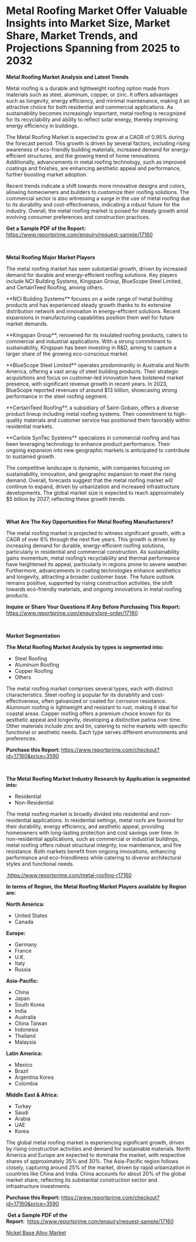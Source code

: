 <p><h1>Metal Roofing Market Offer Valuable Insights into Market Size, Market Share, Market Trends, and Projections Spanning from 2025 to 2032</h1></p><p><strong>Metal Roofing Market Analysis and Latest Trends</strong></p>
<p><p>Metal roofing is a durable and lightweight roofing option made from materials such as steel, aluminum, copper, or zinc. It offers advantages such as longevity, energy efficiency, and minimal maintenance, making it an attractive choice for both residential and commercial applications. As sustainability becomes increasingly important, metal roofing is recognized for its recyclability and ability to reflect solar energy, thereby improving energy efficiency in buildings.</p><p>The Metal Roofing Market is expected to grow at a CAGR of 0.95% during the forecast period. This growth is driven by several factors, including rising awareness of eco-friendly building materials, increased demand for energy-efficient structures, and the growing trend of home renovations. Additionally, advancements in metal roofing technology, such as improved coatings and finishes, are enhancing aesthetic appeal and performance, further boosting market adoption.</p><p>Recent trends indicate a shift towards more innovative designs and colors, allowing homeowners and builders to customize their roofing solutions. The commercial sector is also witnessing a surge in the use of metal roofing due to its durability and cost-effectiveness, indicating a robust future for the industry. Overall, the metal roofing market is poised for steady growth amid evolving consumer preferences and construction practices.</p></p>
<p><strong>Get a Sample PDF of the Report:&nbsp;</strong> <a href="https://www.reportprime.com/enquiry/request-sample/17160?utm_campaign=3586&utm_medium=2&utm_source=Github&utm_content=ia&utm_term=18032025&utm_id=metal-roofing">https://www.reportprime.com/enquiry/request-sample/17160</a></p>
<p>&nbsp;</p>
<p><strong>Metal Roofing Major Market Players</strong></p>
<p><p>The metal roofing market has seen substantial growth, driven by increased demand for durable and energy-efficient roofing solutions. Key players include NCI Building Systems, Kingspan Group, BlueScope Steel Limited, and CertainTeed Roofing, among others.</p><p>**NCI Building Systems** focuses on a wide range of metal building products and has experienced steady growth thanks to its extensive distribution network and innovation in energy-efficient solutions. Recent expansions in manufacturing capabilities position them well for future market demands.</p><p>**Kingspan Group**, renowned for its insulated roofing products, caters to commercial and industrial applications. With a strong commitment to sustainability, Kingspan has been investing in R&D, aiming to capture a larger share of the growing eco-conscious market.</p><p>**BlueScope Steel Limited** operates predominantly in Australia and North America, offering a vast array of steel building products. Their strategic acquisitions and focus on customer-led innovation have bolstered market presence, with significant revenue growth in recent years. In 2023, BlueScope reported revenues of around $13 billion, showcasing strong performance in the steel roofing segment.</p><p>**CertainTeed Roofing**, a subsidiary of Saint-Gobain, offers a diverse product lineup including metal roofing systems. Their commitment to high-quality materials and customer service has positioned them favorably within residential markets.</p><p>**Carlisle SynTec Systems** specializes in commercial roofing and has been leveraging technology to enhance product performance. Their ongoing expansion into new geographic markets is anticipated to contribute to sustained growth.</p><p>The competitive landscape is dynamic, with companies focusing on sustainability, innovation, and geographic expansion to meet the rising demand. Overall, forecasts suggest that the metal roofing market will continue to expand, driven by urbanization and increased infrastructure developments. The global market size is expected to reach approximately $5 billion by 2027, reflecting these growth trends.</p></p>
<p>&nbsp;</p>
<p><strong>What Are The Key Opportunities For Metal Roofing Manufacturers?</strong></p>
<p><p>The metal roofing market is projected to witness significant growth, with a CAGR of over 6% through the next five years. This growth is driven by increasing demand for durable, energy-efficient roofing solutions, particularly in residential and commercial construction. As sustainability gains momentum, metal roofing’s recyclability and thermal performance have heightened its appeal, particularly in regions prone to severe weather. Furthermore, advancements in coating technologies enhance aesthetics and longevity, attracting a broader customer base. The future outlook remains positive, supported by rising construction activities, the shift towards eco-friendly materials, and ongoing innovations in metal roofing products.</p></p>
<p><strong>Inquire or Share Your Questions If Any Before Purchasing This Report:</strong> <a href="https://www.reportprime.com/enquiry/pre-order/17160?utm_campaign=3586&utm_medium=2&utm_source=Github&utm_content=ia&utm_term=18032025&utm_id=metal-roofing">https://www.reportprime.com/enquiry/pre-order/17160</a></p>
<p>&nbsp;</p>
<p><strong>Market Segmentation</strong></p>
<p><strong>The Metal Roofing Market Analysis by types is segmented into:</strong></p>
<p><ul><li>Steel Roofing</li><li>Aluminum Roofing</li><li>Copper Roofing</li><li>Others</li></ul></p>
<p><p>The metal roofing market comprises several types, each with distinct characteristics. Steel roofing is popular for its durability and cost-effectiveness, often galvanized or coated for corrosion resistance. Aluminum roofing is lightweight and resistant to rust, making it ideal for coastal areas. Copper roofing offers a premium choice known for its aesthetic appeal and longevity, developing a distinctive patina over time. Other materials include zinc and tin, catering to niche markets with specific functional or aesthetic needs. Each type serves different environments and preferences.</p></p>
<p><strong>Purchase this Report:&nbsp;</strong><a href="https://www.reportprime.com/checkout?id=17160&price=3590&utm_campaign=3586&utm_medium=2&utm_source=Github&utm_content=ia&utm_term=18032025&utm_id=metal-roofing">https://www.reportprime.com/checkout?id=17160&price=3590</a></p>
<p>&nbsp;</p>
<p><strong>The Metal Roofing Market Industry Research by Application is segmented into:</strong></p>
<p><ul><li>Residential</li><li>Non-Residential</li></ul></p>
<p><p>The metal roofing market is broadly divided into residential and non-residential applications. In residential settings, metal roofs are favored for their durability, energy efficiency, and aesthetic appeal, providing homeowners with long-lasting protection and cost savings over time. In non-residential applications, such as commercial or industrial buildings, metal roofing offers robust structural integrity, low maintenance, and fire resistance. Both markets benefit from ongoing innovations, enhancing performance and eco-friendliness while catering to diverse architectural styles and functional needs.</p></p>
<p><a href="https://www.reportprime.com/metal-roofing-r17160?utm_campaign=3586&utm_medium=2&utm_source=Github&utm_content=ia&utm_term=18032025&utm_id=metal-roofing">&nbsp;https://www.reportprime.com/metal-roofing-r17160</a></p>
<p><strong>In terms of Region, the Metal Roofing Market Players available by Region are:</strong></p>
<p>
    <p> <strong> North America: </strong>
        <ul>
            <li>United States</li>
            <li>Canada</li>
        </ul>
        </p> 
    <p> <strong> Europe: </strong>
        <ul>
            <li>Germany</li>
            <li>France</li>
            <li>U.K.</li>
            <li>Italy</li>
            <li>Russia</li>
        </ul>
        </p> 
    <p> <strong> Asia-Pacific: </strong>
        <ul>
            <li>China</li>
            <li>Japan</li>
            <li>South Korea</li>
            <li>India</li>
            <li>Australia</li>
            <li>China Taiwan</li>
            <li>Indonesia</li>
            <li>Thailand</li>
            <li>Malaysia</li>
        </ul>
        </p> 
    <p> <strong> Latin America: </strong>
        <ul>
            <li>Mexico</li>
            <li>Brazil</li>
            <li>Argentina Korea</li>
            <li>Colombia</li>
        </ul>
        </p> 
    <p> <strong> Middle East & Africa: </strong>
        <ul>
            <li>Turkey</li>
            <li>Saudi</li>
            <li>Arabia</li>
            <li>UAE</li>
            <li>Korea</li>
        </ul>
    </p>
    </p>
<p><p>The global metal roofing market is experiencing significant growth, driven by rising construction activities and demand for sustainable materials. North America and Europe are expected to dominate the market, with respective shares of approximately 35% and 30%. The Asia-Pacific region follows closely, capturing around 25% of the market, driven by rapid urbanization in countries like China and India. China accounts for about 20% of the global market share, reflecting its substantial construction sector and infrastructure investments.</p></p>
<p><strong>Purchase this Report: </strong><a href="https://www.reportprime.com/checkout?id=17160&price=3590&utm_campaign=3586&utm_medium=2&utm_source=Github&utm_content=ia&utm_term=18032025&utm_id=metal-roofing">https://www.reportprime.com/checkout?id=17160&price=3590</a></p>
<p>&nbsp;<strong>Get a Sample PDF of the Report:&nbsp;&nbsp;</strong><a href="https://www.reportprime.com/enquiry/request-sample/17160?utm_campaign=3586&utm_medium=2&utm_source=Github&utm_content=ia&utm_term=18032025&utm_id=metal-roofing">https://www.reportprime.com/enquiry/request-sample/17160</a></p>
<p><strong></strong></p>
<p><p><a href="https://github.com/mudgeadamsvx/Market-Research-Report-List-1/blob/main/nickel-base-alloy-market.md?utm_campaign=3586&utm_medium=2&utm_source=Github&utm_content=ia&utm_term=18032025&utm_id=metal-roofing">Nickel Base Alloy Market</a></p></p>